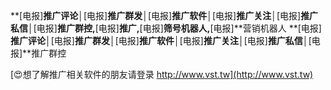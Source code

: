 **[电报]**推广评论│**[电报]**推广群发│**[电报]**推广软件│**[电报]**推广关注│**[电报]**推广私信│**[电报]**推广群控,**[电报]**推广,**[电报]**筛号机器人,**[电报]**营销机器人
**[电报]**推广评论│**[电报]**推广群发│**[电报]**推广软件│**[电报]**推广关注│**[电报]**推广私信│**[电报]**推广群控

[😍想了解推广相关软件的朋友请登录 http://www.vst.tw](http://www.vst.tw)



